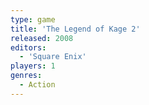 ```yaml
---
type: game
title: 'The Legend of Kage 2'
released: 2008
editors: 
  - 'Square Enix'
players: 1
genres:
  - Action
---
```

